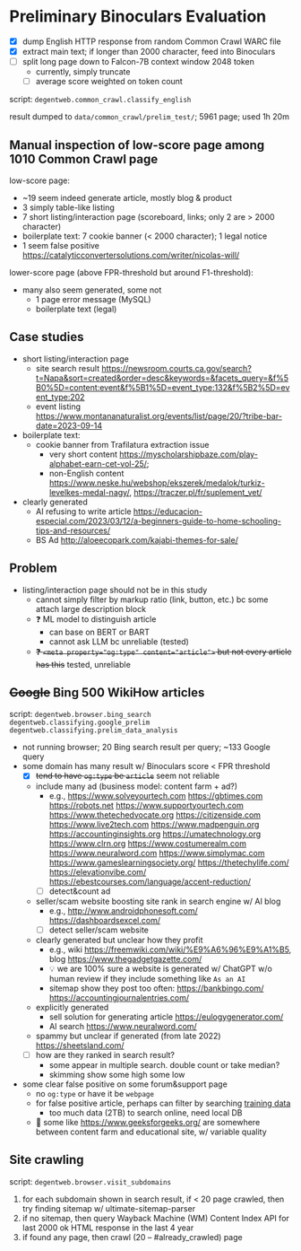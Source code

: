 # Preliminary Binoculars Evaluation

- [x] dump English HTTP response from random Common Crawl WARC file
- [x] extract main text; if longer than 2000 character, feed into Binoculars
- [ ] split long page down to Falcon-7B context window 2048 token
    - currently, simply truncate
    - [ ] average score weighted on token count

script: `degentweb.common_crawl.classify_english `

result dumped to `data/common_crawl/prelim_test/`; 5961 page; used 1h 20m

## Manual inspection of low-score page among 1010 Common Crawl page

low-score page:

- ~19 seem indeed generate article, mostly blog & product
- 3 simply table-like listing
- 7 short listing/interaction page (scoreboard, links;
    only 2 are > 2000 character)
- boilerplate text: 7 cookie banner (< 2000 character); 1 legal notice
- 1 seem false positive
    <https://catalyticconvertersolutions.com/writer/nicolas-will/>

lower-score page (above FPR-threshold but around F1-threshold):

- many also seem generated, some not
    - 1 page error message (MySQL)
    - boilerplate text (legal)

## Case studies

- short listing/interaction page
    - site search result
        <https://newsroom.courts.ca.gov/search?t=Napa&sort=created&order=desc&keywords=&facets_query=&f%5B0%5D=content:event&f%5B1%5D=event_type:132&f%5B2%5D=event_type:202>
    - event listing
        <https://www.montananaturalist.org/events/list/page/20/?tribe-bar-date=2023-09-14>
- boilerplate text:
    - cookie banner from Trafilatura extraction issue
        - very short content
            <https://myscholarshipbaze.com/play-alphabet-earn-cet-vol-25/>;
        - non-English content
            <https://www.neske.hu/webshop/ekszerek/medalok/turkiz-levelkes-medal-nagy/>,
            <https://traczer.pl/fr/suplement_vet/>
- clearly generated
    - AI refusing to write article
        <https://educacion-especial.com/2023/03/12/a-beginners-guide-to-home-schooling-tips-and-resources/>
    - BS Ad <http://aloeecopark.com/kajabi-themes-for-sale/>

## Problem

- listing/interaction page should not be in this study
    - cannot simply filter by markup ratio (link, button, etc.)
        bc some attach large description block
    - ❓ ML model to distinguish article
        - can base on BERT or BART
        - cannot ask LLM bc unreliable (tested)
    - ~~❓ `<meta property="og:type" content="article">` but
        not every article has this~~ tested, unreliable

## ~~Google~~ Bing 500 WikiHow articles

script: `degentweb.browser.bing_search` `degentweb.classifying.google_prelim`
`degentweb.classifying.prelim_data_analysis`

- not running browser; 20 Bing search result per query; \~133 Google query
- some domain has many result w/ Binoculars score \< FPR threshold
    - [x] ~~tend to have `og:type` be `article`~~ seem not reliable
    - include many ad (business model: content farm + ad?)
        - e.g.,
            <https://www.solveyourtech.com> <https://gbtimes.com>
            <https://robots.net> <https://www.supportyourtech.com>
            <https://www.thetechedvocate.org> <https://citizenside.com>
            <https://www.live2tech.com> <https://www.madpenguin.org>
            <https://accountinginsights.org> <https://umatechnology.org>
            <https://www.clrn.org> <https://www.costumerealm.com>
            <https://www.neuralword.com> <https://www.simplymac.com>
            <https://www.gameslearningsociety.org/> <https://thetechylife.com/>
            <https://elevationvibe.com/>
            <https://ebestcourses.com/language/accent-reduction/>
        - [ ] detect&count ad
    - seller/scam website boosting site rank in search engine w/ AI blog
        - e.g.,
            <http://www.androidphonesoft.com/> <https://dashboardsexcel.com/>
        - [ ] detect seller/scam website
    - clearly generated but unclear how they profit
        - e.g., wiki <https://freemwiki.com/wiki/%E9%A6%96%E9%A1%B5>,
            blog <https://www.thegadgetgazette.com/>
        - 💡 we are 100% sure a website is generated w/ ChatGPT w/o human
            review if they include something like `As an AI`
        - sitemap show they post too often:
            <https://bankbingo.com/> <https://accountingjournalentries.com/>
    - explicitly generated
        - sell solution for generating article <https://eulogygenerator.com/>
        - AI search <https://www.neuralword.com/>
    - spammy but unclear if generated (from late 2022)
        <https://sheetsland.com/>
    - [ ] how are they ranked in search result?
        - some appear in multiple search. double count or take median?
        - skimming show some high some low
- some clear false positive on some forum&support page
    - no `og:type` or have it be `webpage`
    - for false positive article, perhaps can filter by searching
        [training
        data](https://huggingface.co/datasets/tiiuae/falcon-refinedweb)
        - too much data (2TB) to search online, need local DB
    - 🤔 some like <https://www.geeksforgeeks.org/> are somewhere between
        content farm and educational site, w/ variable quality

## Site crawling

script: `degentweb.browser.visit_subdomains`

1. for each subdomain shown in search result, if \< 20 page crawled, then
    try finding sitemap w/ ultimate-sitemap-parser
1. if no sitemap, then query Wayback Machine (WM) Content Index API for
    last 2000 ok HTML response in the last 4 year
1. if found any page, then crawl (20 – \#already_crawled) page
